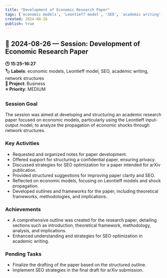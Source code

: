 ```yaml
---
title: "Development of Economic Research Paper"
tags: ['economic models', 'Leontieff model', 'SEO', 'academic writing', 'network structures']
created: 2024-08-26
publish: true
---
```


## 📅 2024-08-26 — Session: Development of Economic Research Paper

**🕒 15:25–16:27**  
**🏷️ Labels**: economic models, Leontieff model, SEO, academic writing, network structures  
**📂 Project**: Business  
**⭐ Priority**: MEDIUM  


### Session Goal
The session was aimed at developing and structuring an academic research paper focused on economic models, particularly using the Leontieff input-output model, to analyze the propagation of economic shocks through network structures.

### Key Activities
- Requested and organized notes for paper development.
- Offered support for structuring a confidential paper, ensuring privacy.
- Discussed strategies for SEO optimization for a paper intended for arXiv publication.
- Provided structured suggestions for improving paper clarity and SEO.
- Reflected on economic models, focusing on Leontieff models and shock propagation.
- Developed outlines and frameworks for the paper, including theoretical frameworks, methodologies, and implications.

### Achievements
- A comprehensive outline was created for the research paper, detailing sections such as introduction, theoretical framework, methodology, analysis, and implications.
- Enhanced understanding and strategies for SEO optimization in academic writing.

### Pending Tasks
- Finalize the drafting of the paper based on the structured outline.
- Implement SEO strategies in the final draft for arXiv submission.
